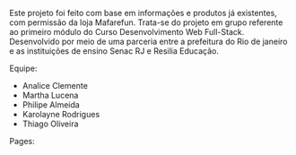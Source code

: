 Este projeto foi feito com base em informações e produtos já existentes, com permissão da loja Mafarefun.
Trata-se do projeto em grupo referente ao primeiro módulo do Curso Desenvolvimento Web Full-Stack. Desenvolvido por meio de uma parceria entre a prefeitura do Rio de janeiro e as instituições de ensino Senac RJ e Resilia Educação.

Equipe:
- Analice Clemente
- Martha Lucena
- Philipe Almeida
- Karolayne Rodrigues
- Thiago Oliveira

Pages: 
